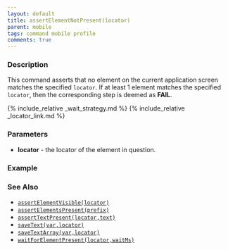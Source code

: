```yaml
---
layout: default
title: assertElementNotPresent(locator)
parent: mobile
tags: command mobile profile
comments: true
---
```



### Description
This command asserts that no element on the current application screen matches the specified `locator`. If at least 1
element matches the specified `locator`, then the corresponding step is deemed as **FAIL**.

{% include_relative _wait_strategy.md %}
{% include_relative _locator_link.md %}


### Parameters
- **locator** - the locator of the element in question. 


### Example


### See Also
- [`assertElementVisible(locator)`](assertElementVisible(locator))
- [`assertElementsPresent(prefix)`](assertElementsPresent(prefix))
- [`assertTextPresent(locator,text)`](assertTextPresent(locator,text))
- [`saveText(var,locator)`](saveText(var,locator))
- [`saveTextArray(var,locator)`](saveTextArray(var,locator))
- [`waitForElementPresent(locator,waitMs)`](waitForElementPresent(locator,waitMs))
